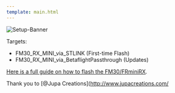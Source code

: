 ```yaml
---
template: main.html
---
```


![Setup-Banner](https://raw.githubusercontent.com/ExpressLRS/ExpressLRS-hardware/master/img/quick-start.png)

Targets:

- FM30_RX_MINI_via_STLINK (First-time Flash)
- FM30_RX_MINI_via_BetaflightPassthrough (Updates)

[Here is a full guide on how to flash the FM30/FRminiRX](http://www.jupacreations.com/ExpressLRS_with_SIYI_FM30_TX_and_RX-23-4-2021.pdf).

Thank you to [@Jupa Creations](http://www.jupacreations.com/